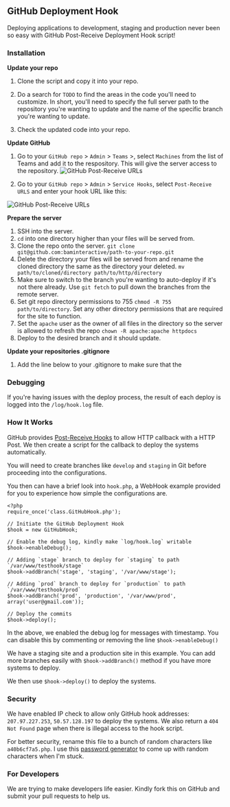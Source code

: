 ## GitHub Deployment Hook

Deploying applications to development, staging and production never been so easy with GitHub Post-Receive Deployment Hook script!

### Installation

**Update your repo**

1. Clone the script and copy it into your repo.

2. Do a search for `TODO` to find the areas in the code you'll need to customize. In short, you'll need to specify the full server path to the repository you're wanting to update and the name of the specific branch you're wanting to update.

3. Check the updated code into your repo.

**Update GitHub**

1. Go to your `GitHub repo` &gt; `Admin` &gt; `Teams` &gt;, select `Machines` from the list of Teams and add it to the respository. This will give the server access to the repository.
![GitHub Post-Receive URLs](https://f5lkwq.bay.livefilestore.com/y1p7tJr8VAaD_chqKUknYviy3yX_0rm9acxsVXWtqp0WJGh4PXhqOemSHCdHrrgtMyXJxM-ntcUJN8MzdOaa31_SKoSm9Vm0EK0/GitHubHook-02.png?psid=1)

2. Go to your `GitHub repo` &gt; `Admin` &gt; `Service Hooks`, select `Post-Receive URLS` and enter your hook URL like this:

![GitHub Post-Receive URLs](https://5b0jhw.bay.livefilestore.com/y1pb86BIwXjVqL1QEyRA8TnrxiPKGWjPT25oyuWgpHeQh2mH22J5Y42KLGpCr4-tEJK2Ld9u6Tk8zMw57upRFTfBx05tUy9SoMA/GitHubHook-01.png?psid=1)

**Prepare the server**

1. SSH into the server.
2. `cd` into one directory higher than your files will be served from.
3. Clone the repo onto the server. `git clone git@github.com:baminteractive/path-to-your-repo.git`
4. Delete the directory your files will be served from and rename the cloned directory the same as the directory your deleted. `mv path/to/cloned/directory path/to/http/directory`
5. Make sure to switch to the branch you're wanting to auto-deploy if it's not there already. Use `git fetch` to pull down the branches from the remote server. 
6. Set git repo directory permissions to 755 `chmod -R 755 path/to/directory`. Set any other directory permissions that are required for the site to function.
7. Set the `apache` user as the owner of all files in the directory so the server is allowed to refresh the repo `chown -R apache:apache httpdocs`
8. Deploy to the desired branch and it should update.

**Update your repositories .gitignore**
1. Add the line below to your .gitignore to make sure that the 

### Debugging

If you're having issues with the deploy process, the result of each deploy is logged into the ```/log/hook.log``` file.

### How It Works

GitHub provides [Post-Receive Hooks](http://help.github.com/post-receive-hooks/) to allow HTTP callback with a HTTP Post. We then create a script for the callback to deploy the systems automatically.

You will need to create branches like `develop` and `staging` in Git before proceeding into the configurations.

You then can have a brief look into `hook.php`, a WebHook example provided for you to experience how simple the configurations are.

<pre><code>&lt;?php
require_once('class.GitHubHook.php');

// Initiate the GitHub Deployment Hook
$hook = new GitHubHook;

// Enable the debug log, kindly make `log/hook.log` writable
$hook-&gt;enableDebug();

// Adding `stage` branch to deploy for `staging` to path `/var/www/testhook/stage`
$hook-&gt;addBranch('stage', 'staging', '/var/www/stage');

// Adding `prod` branch to deploy for `production` to path `/var/www/testhook/prod`
$hook-&gt;addBranch('prod', 'production', '/var/www/prod', array('user@gmail.com'));

// Deploy the commits
$hook-&gt;deploy();
</code></pre>

In the above, we enabled the debug log for messages with timestamp. You can disable this by commenting or removing the line `$hook->enableDebug()`

We have a staging site and a production site in this example. You can add more branches easily with `$hook->addBranch()` method if you have more systems to deploy.

We then use `$hook->deploy()` to deploy the systems.

### Security

We have enabled IP check to allow only GitHub hook addresses: `207.97.227.253`, `50.57.128.197` to deploy the systems. We also return a `404 Not Found` page when there is illegal access to the hook script.

For better security, rename this file to a bunch of random characters like `a40b6cf7a5.php`. I use this [password generator](http://www.pctools.com/guides/password/) to come up with random characters when I'm stuck.

### For Developers

We are trying to make developers life easier. Kindly fork this on GitHub and submit your pull requests to help us.